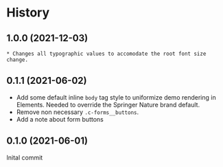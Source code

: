 # History

## 1.0.0 (2021-12-03)
    * Changes all typographic values to accomodate the root font size change.

## 0.1.1 (2021-06-02)

- Add some default inline `body` tag style to uniformize demo rendering in
  Elements. Needed to override the Springer Nature brand default.
- Remove non necessary `.c-forms__buttons`.
- Add a note about form buttons

## 0.1.0 (2021-06-01)

Inital commit
